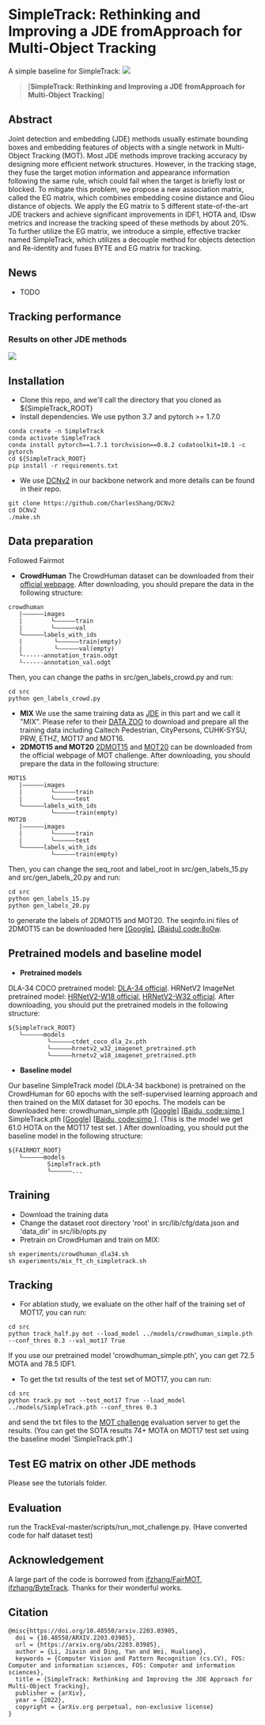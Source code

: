 # SimpleTrack: Rethinking and Improving a JDE fromApproach for Multi-Object Tracking
A simple baseline for SimpleTrack:
![](assets/pipeline.png)
> [**SimpleTrack: Rethinking and Improving a JDE fromApproach for Multi-Object Tracking**]
## Abstract
Joint detection and embedding (JDE) methods usually estimate bounding boxes and embedding features of objects with a single
network in Multi-Object Tracking (MOT). Most JDE methods improve
tracking accuracy by designing more efficient network structures. However, in the tracking stage, they fuse the target motion information and
appearance information following the same rule, which could fail when
the target is briefly lost or blocked. To mitigate this problem, we propose a new association matrix, called the EG matrix, which combines
embedding cosine distance and Giou distance of objects. We apply the
EG matrix to 5 different state-of-the-art JDE trackers and achieve significant improvements in IDF1, HOTA and, IDsw metrics and increase
the tracking speed of these methods by about 20%. To further utilize the
EG matrix, we introduce a simple, effective tracker named SimpleTrack,
which utilizes a decouple method for objects detection and Re-identity
and fuses BYTE and EG matrix for tracking.

## News
* TODO

## Tracking performance
### Results on other JDE methods
![](assets/othermethods.png)

## Installation
* Clone this repo, and we'll call the directory that you cloned as ${SimpleTrack_ROOT}
* Install dependencies. We use python 3.7 and pytorch >= 1.7.0
```
conda create -n SimpleTrack
conda activate SimpleTrack
conda install pytorch==1.7.1 torchvision==0.8.2 cudatoolkit=10.1 -c pytorch
cd ${SimpleTrack_ROOT}
pip install -r requirements.txt
```
* We use [DCNv2](https://github.com/CharlesShang/DCNv2) in our backbone network and more details can be found in their repo. 
```
git clone https://github.com/CharlesShang/DCNv2
cd DCNv2
./make.sh
```

## Data preparation
Followed Fairmot
* **CrowdHuman**
The CrowdHuman dataset can be downloaded from their [official webpage](https://www.crowdhuman.org). After downloading, you should prepare the data in the following structure:
```
crowdhuman
   |——————images
   |        └——————train
   |        └——————val
   └——————labels_with_ids
   |         └——————train(empty)
   |         └——————val(empty)
   └------annotation_train.odgt
   └------annotation_val.odgt
```
Then, you can change the paths in src/gen_labels_crowd.py and run:
```
cd src
python gen_labels_crowd.py
```
* **MIX**
We use the same training data as [JDE](https://github.com/Zhongdao/Towards-Realtime-MOT) in this part and we call it "MIX". Please refer to their [DATA ZOO](https://github.com/Zhongdao/Towards-Realtime-MOT/blob/master/DATASET_ZOO.md) to download and prepare all the training data including Caltech Pedestrian, CityPersons, CUHK-SYSU, PRW, ETHZ, MOT17 and MOT16. 
* **2DMOT15 and MOT20** 
[2DMOT15](https://motchallenge.net/data/2D_MOT_2015/) and [MOT20](https://motchallenge.net/data/MOT20/) can be downloaded from the official webpage of MOT challenge. After downloading, you should prepare the data in the following structure:
```
MOT15
   |——————images
   |        └——————train
   |        └——————test
   └——————labels_with_ids
            └——————train(empty)
MOT20
   |——————images
   |        └——————train
   |        └——————test
   └——————labels_with_ids
            └——————train(empty)
```
Then, you can change the seq_root and label_root in src/gen_labels_15.py and src/gen_labels_20.py and run:
```
cd src
python gen_labels_15.py
python gen_labels_20.py
```
to generate the labels of 2DMOT15 and MOT20. The seqinfo.ini files of 2DMOT15 can be downloaded here [[Google]](https://drive.google.com/open?id=1kJYySZy7wyETH4fKMzgJrYUrTfxKlN1w), [[Baidu],code:8o0w](https://pan.baidu.com/s/1zb5tBW7-YTzWOXpd9IzS0g).

## Pretrained models and baseline model
* **Pretrained models**

DLA-34 COCO pretrained model: [DLA-34 official](https://drive.google.com/file/d/1pl_-ael8wERdUREEnaIfqOV_VF2bEVRT/view).
HRNetV2 ImageNet pretrained model: [HRNetV2-W18 official](https://1drv.ms/u/s!Aus8VCZ_C_33cMkPimlmClRvmpw), [HRNetV2-W32 official](https://1drv.ms/u/s!Aus8VCZ_C_33dYBMemi9xOUFR0w).
After downloading, you should put the pretrained models in the following structure:
```
${SimpleTrack_ROOT}
   └——————models
           └——————ctdet_coco_dla_2x.pth
           └——————hrnetv2_w32_imagenet_pretrained.pth
           └——————hrnetv2_w18_imagenet_pretrained.pth
```
* **Baseline model**

Our baseline SimpleTrack model (DLA-34 backbone) is pretrained on the CrowdHuman for 60 epochs with the self-supervised learning approach and then trained on the MIX dataset for 30 epochs. The models can be downloaded here: 
crowdhuman_simple.pth [[Google]](https://drive.google.com/file/d/1-56EBROznvWT5fU6OopyQ6aTYq5JUY9N/view?usp=sharing) [[Baidu, code:simp ]](https://pan.baidu.com/s/1m5tYuJ-l9veaYAYkYhB8AQ) 
SimpleTrack.pth [[Google]](https://drive.google.com/file/d/1t6BYhkZlx7CUnkTIsVHEQLIhVzDDh8mn/view?usp=sharing) [[Baidu, code:simp ]](https://pan.baidu.com/s/1m5tYuJ-l9veaYAYkYhB8AQ). (This is the model we get 61.0 HOTA on the MOT17 test set. )
After downloading, you should put the baseline model in the following structure:
```
${FAIRMOT_ROOT}
   └——————models
           SimpleTrack.pth
           └——————...
```

## Training
* Download the training data
* Change the dataset root directory 'root' in src/lib/cfg/data.json and 'data_dir' in src/lib/opts.py
* Pretrain on CrowdHuman and train on MIX:
```
sh experiments/crowdhuman_dla34.sh
sh experiments/mix_ft_ch_simpletrack.sh
```
## Tracking
* For ablation study, we evaluate on the other half of the training set of MOT17, you can run:
```
cd src
python track_half.py mot --load_model ../models/crowdhuman_simple.pth --conf_thres 0.3 --val_mot17 True
```
If you use our pretrained model 'crowdhuman_simple.pth', you can get 72.5 MOTA and 78.5 IDF1. 
* To get the txt results of the test set of MOT17, you can run:
```
cd src
python track.py mot --test_mot17 True --load_model ../models/SimpleTrack.pth --conf_thres 0.3
```
and send the txt files to the [MOT challenge](https://motchallenge.net) evaluation server to get the results. (You can get the SOTA results 74+ MOTA on MOT17 test set using the baseline model 'SimpleTrack.pth'.)

## Test EG matrix on other JDE methods
Please see the tutorials folder.

## Evaluation
run the TrackEval-master/scripts/run_mot_challenge.py. (Have converted code for half dataset test)

## Acknowledgement
A large part of the code is borrowed from [ifzhang/FairMOT](https://github.com/ifzhang/FairMOT), [ifzhang/ByteTrack](https://github.com/ifzhang/ByteTrack). Thanks for their wonderful works.

## Citation

```
@misc{https://doi.org/10.48550/arxiv.2203.03985,
  doi = {10.48550/ARXIV.2203.03985},
  url = {https://arxiv.org/abs/2203.03985},
  author = {Li, Jiaxin and Ding, Yan and Wei, Hualiang},
  keywords = {Computer Vision and Pattern Recognition (cs.CV), FOS: Computer and information sciences, FOS: Computer and information sciences},
  title = {SimpleTrack: Rethinking and Improving the JDE Approach for Multi-Object Tracking},
  publisher = {arXiv},
  year = {2022},
  copyright = {arXiv.org perpetual, non-exclusive license}
}
```

